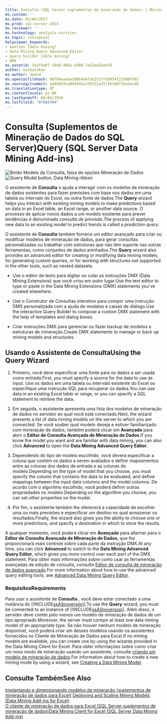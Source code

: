 ```yaml
---
title: Consulta (SQL Server suplementos de mineração de dados) | Microsoft Docs
ms.custom: ''
ms.date: 03/06/2017
ms.prod: sql-server-2014
ms.reviewer: ''
ms.technology: analysis-services
ms.topic: conceptual
helpviewer_keywords:
- queries [data mining]
- Data Mining Query Advanced Editor
- query builder [data mining]
- DMX
ms.assetid: 16af4a6f-18d4-496a-a304-7a13aa32ee76
author: minewiskan
ms.author: owend
ms.openlocfilehash: 90794aae8a3d664d47ab251ffdd954f22d48f992
ms.sourcegitcommit: ad4d92dce894592a259721a1571b1d8736abacdb
ms.translationtype: MT
ms.contentlocale: pt-BR
ms.lasthandoff: 08/04/2020
ms.locfileid: "87684394"
---
```

# <a name="query-sql-server-data-mining-add-ins"></a><span data-ttu-id="f7a1c-102">Consulta (Suplementos de Mineração de Dados do SQL Server)</span><span class="sxs-lookup"><span data-stu-id="f7a1c-102">Query (SQL Server Data Mining Add-ins)</span></span>
  <span data-ttu-id="f7a1c-103">![Botão Modelo da Consulta, faixa de opções Mineração de Dados](media/dmc-query.gif "Botão Modelo da Consulta, faixa de opções Mineração de Dados")</span><span class="sxs-lookup"><span data-stu-id="f7a1c-103">![Query Model button, Data Mining ribbon](media/dmc-query.gif "Query Model button, Data Mining ribbon")</span></span>  
  
 <span data-ttu-id="f7a1c-104">O assistente de **Consulta** o ajuda a interagir com os modelos de mineração de dados existentes para fazer previsões com base nos dados em uma tabela ou intervalo do Excel, ou outra fonte de dados.</span><span class="sxs-lookup"><span data-stu-id="f7a1c-104">The **Query** wizard helps you interact with existing mining models to make predictions based on data in an Excel table, an Excel range, or another data source.</span></span> <span data-ttu-id="f7a1c-105">O processo de aplicar novos dados a um modelo existente para prever tendências é denominado *consulta de previsão*.</span><span class="sxs-lookup"><span data-stu-id="f7a1c-105">The process of applying new data to an existing model to predict trends is called a *prediction query*.</span></span>  
  
 <span data-ttu-id="f7a1c-106">O assistente de **Consulta** também fornece um editor avançado para criar ou modificar modelos de mineração de dados, para gerar consultas personalizadas ou trabalhar com estruturas que não têm suporte nas outras ferramentas, como conjuntos de dados aninhados.</span><span class="sxs-lookup"><span data-stu-id="f7a1c-106">The **Query** wizard also provides an advanced editor for creating or modifying data mining models, for generating custom queries, or for working with structures not supported in the other tools, such as nested datasets.</span></span>  
  
-   <span data-ttu-id="f7a1c-107">Use o editor de texto para digitar ou colar as instruções DMX (Data Mining Extensions) que você criou em outro lugar.</span><span class="sxs-lookup"><span data-stu-id="f7a1c-107">Use the text editor to type or paste in the Data Mining Extensions (DMX) statements you've created elsewhere.</span></span>  
  
-   <span data-ttu-id="f7a1c-108">Use o Construtor de Consultas interativo para compor uma instrução DMX personalizada com a ajuda de modelos e caixas de diálogo.</span><span class="sxs-lookup"><span data-stu-id="f7a1c-108">Use the interactive Query Builder to compose a custom DMX statement with the help of templates and dialog boxes.</span></span>  
  
-   <span data-ttu-id="f7a1c-109">Criar instruções DMX para gerenciar ou fazer backup de modelos e estruturas de mineração.</span><span class="sxs-lookup"><span data-stu-id="f7a1c-109">Create DMX statements to manage or back up mining models and structures.</span></span>  
  
## <a name="using-the-query-wizard"></a><span data-ttu-id="f7a1c-110">Usando o Assistente de Consulta</span><span class="sxs-lookup"><span data-stu-id="f7a1c-110">Using the Query Wizard</span></span>  
  
1.  <span data-ttu-id="f7a1c-111">Primeiro, você deve especificar uma fonte para os dados a ser usada como entrada.</span><span class="sxs-lookup"><span data-stu-id="f7a1c-111">First, you must specify a source for the data to use as input.</span></span> <span data-ttu-id="f7a1c-112">Use os dados em uma tabela ou intervalo existente do Excel ou especifique uma instrução SQL para recuperar os dados.</span><span class="sxs-lookup"><span data-stu-id="f7a1c-112">You can use data in an existing Excel table or range, or you can specify a SQL statement to retrieve the data.</span></span>  
  
2.  <span data-ttu-id="f7a1c-113">Em seguida, o assistente apresenta uma lista dos modelos de mineração de dados no servidor ao qual você está conectado.</span><span class="sxs-lookup"><span data-stu-id="f7a1c-113">Next, the wizard presents a list of data mining models on the server to which you are connected.</span></span> <span data-ttu-id="f7a1c-114">Se você souber qual modelo deseja e estiver familiarizado com mineração de dados, também poderá clicar em **Avançado** para abrir o **Editor de Consulta Avançada de Mineração de Dados**.</span><span class="sxs-lookup"><span data-stu-id="f7a1c-114">If you know the model you want and are familiar with data mining, you can also click **Advanced** to open the **Data Mining Advanced Query Editor**.</span></span>  
  
3.  <span data-ttu-id="f7a1c-115">Dependendo do tipo de modelo escolhido, você deverá especificar a coluna que contém os dados a serem avaliados e definir mapeamentos entre as colunas dos dados de entrada e as colunas do modelo.</span><span class="sxs-lookup"><span data-stu-id="f7a1c-115">Depending on the type of model that you choose, you must specify the column that contains the data to be evaluated, and define mappings between the input data columns and the model columns.</span></span> <span data-ttu-id="f7a1c-116">De acordo com o algoritmo escolhido, você poderá definir outras propriedades no modelo.</span><span class="sxs-lookup"><span data-stu-id="f7a1c-116">Depending on the algorithm you choose, you can set other properties on the model.</span></span>  
  
4.  <span data-ttu-id="f7a1c-117">Por fim, o assistente também lhe oferecerá a capacidade de escolher uma ou mais previsões e especificar um destino no qual armazenar os resultados.</span><span class="sxs-lookup"><span data-stu-id="f7a1c-117">Finally, the wizard also gives you the ability to choose one or more predictions, and specify a destination in which to store the results.</span></span>  
  
 <span data-ttu-id="f7a1c-118">A qualquer momento, você poderá clicar em **Avançado** para alternar para o **Editor de Consulta Avançada de Mineração de Dados**, que lhe proporcionará mais controle sobre cada parte da instrução DMX.</span><span class="sxs-lookup"><span data-stu-id="f7a1c-118">At any time, you can click **Advanced** to switch to the **Data Mining Advanced Query Editor**, which gives you more control over each part of the DMX statement.</span></span> <span data-ttu-id="f7a1c-119">Para obter mais informações sobre como usar as ferramentas avançadas de edição de consulta, consulte [Editor de consulta de mineração de dados avançado](advanced-data-mining-query-editor.md).</span><span class="sxs-lookup"><span data-stu-id="f7a1c-119">For more information about how to use the advanced query editing tools, see [Advanced Data Mining Query Editor](advanced-data-mining-query-editor.md).</span></span>  
  
### <a name="requirements"></a><span data-ttu-id="f7a1c-120">Requisitos</span><span class="sxs-lookup"><span data-stu-id="f7a1c-120">Requirements</span></span>  
 <span data-ttu-id="f7a1c-121">Para usar o assistente de **Consulta** , você deve estar conectado a uma instância do [!INCLUDE[ssASnoversion](../includes/ssasnoversion-md.md)].</span><span class="sxs-lookup"><span data-stu-id="f7a1c-121">To use the **Query** wizard, you must be connected to an instance of [!INCLUDE[ssASnoversion](../includes/ssasnoversion-md.md)].</span></span> <span data-ttu-id="f7a1c-122">Além disso, o servidor deve conter pelo menos um modelo de mineração de dados de um tipo apropriado.</span><span class="sxs-lookup"><span data-stu-id="f7a1c-122">Moreover, the server must contain at least one data mining model of an appropriate type.</span></span> <span data-ttu-id="f7a1c-123">Se não houver nenhum modelo de mineração disponível, você poderá criar um desses modelos usando os assistentes fornecidos no Cliente de Mineração de Dados para Excel.</span><span class="sxs-lookup"><span data-stu-id="f7a1c-123">If no mining models are available, you can create one by using the wizards provided in the Data Mining Client for Excel.</span></span> <span data-ttu-id="f7a1c-124">Para obter informações sobre como criar um novo modo de mineração usando um assistente, consulte [criando um modelo de mineração de dados](creating-a-data-mining-model.md).</span><span class="sxs-lookup"><span data-stu-id="f7a1c-124">For information about how to create a new mining mode by using a wizard, see [Creating a Data Mining Model](creating-a-data-mining-model.md).</span></span>  
  
## <a name="see-also"></a><span data-ttu-id="f7a1c-125">Consulte Também</span><span class="sxs-lookup"><span data-stu-id="f7a1c-125">See Also</span></span>  
 <span data-ttu-id="f7a1c-126">[Implantando e dimensionando modelos de mineração &#40;suplementos de mineração de dados para Excel&#41;](deploying-and-scaling-mining-models-data-mining-add-ins-for-excel.md) </span><span class="sxs-lookup"><span data-stu-id="f7a1c-126">[Deploying and Scaling Mining Models &#40;Data Mining Add-ins for Excel&#41;](deploying-and-scaling-mining-models-data-mining-add-ins-for-excel.md) </span></span>  
 [<span data-ttu-id="f7a1c-127">O cliente de mineração de dados para Excel &#40;SQL Server suplementos de mineração de dados&#41;</span><span class="sxs-lookup"><span data-stu-id="f7a1c-127">Data Mining Client for Excel &#40;SQL Server Data Mining Add-ins&#41;</span></span>](data-mining-client-for-excel-sql-server-data-mining-add-ins.md)  
  
  
